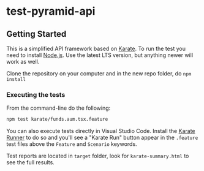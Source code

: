 # test-pyramid-api

## Getting Started

This is a simplified API framework based on [Karate](https://github.com/karatelabs/karate). To run the test you need to install [Node.js](https://nodejs.org/en). Use the latest LTS version, but anything newer will work as well.

Clone the repository on your computer and in the new repo folder, do `npm install`

### Executing the tests

From the command-line do the following:

```bash
npm test karate/funds.aum.tsx.feature
```

You can also execute tests directly in Visual Studio Code. Install the [Karate Runner](https://marketplace.visualstudio.com/items?itemName=kirkslota.karate-runner) to do so and you'll see a "Karate Run" button appear in the `.feature` test files above the `Feature` and `Scenario` keywords.

Test reports are located in `target` folder, look for `karate-summary.html` to see the full results.
